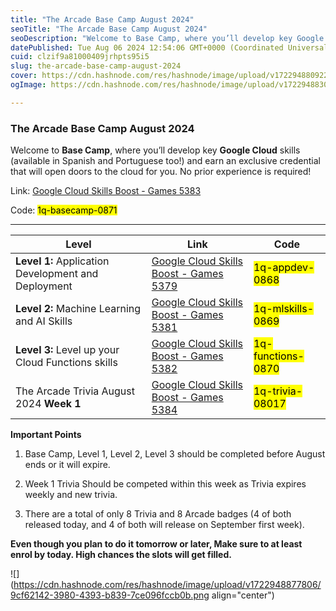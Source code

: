 ```yaml
---
title: "The Arcade Base Camp August 2024"
seoTitle: "The Arcade Base Camp August 2024"
seoDescription: "Welcome to Base Camp, where you’ll develop key Google Cloud skills (available in Spanish and Portuguese too!) and earn an exclusive credential that will ope"
datePublished: Tue Aug 06 2024 12:54:06 GMT+0000 (Coordinated Universal Time)
cuid: clzif9a81000409jrhpts95i5
slug: the-arcade-base-camp-august-2024
cover: https://cdn.hashnode.com/res/hashnode/image/upload/v1722948809227/e8a0d78f-149d-4bbc-8f8e-32ee7cbaad19.png
ogImage: https://cdn.hashnode.com/res/hashnode/image/upload/v1722948830911/955dd73d-191d-4f59-855d-9c440aa297c6.png

---
```


### The Arcade Base Camp August 2024

Welcome to **Base Camp**, where you’ll develop key **Google Cloud** skills (available in Spanish and Portuguese too!) and earn an exclusive credential that will open doors to the cloud for you. No prior experience is required!

Link: [Google Cloud Skills Boost - Games 5383](https://www.cloudskillsboost.google/games/5383?utm_source=qwiklabs&utm_medium=lp&utm_campaign=health-tech-may-arcade24)

Code: <mark>1q-basecamp-0871</mark>

---

| **Level** | **Link** | **Code** |
| --- | --- | --- |
| **Level 1:** Application Development and Deployment | [Google Cloud Skills Boost - Games 5379](https://www.cloudskillsboost.google/games/5379?utm_source=qwiklabs&utm_medium=lp&utm_campaign=level1-august-arcade24) | <mark>1q-appdev-0868</mark> |
| **Level 2:** Machine Learning and AI Skills | [Google Cloud Skills Boost - Games 5381](https://www.cloudskillsboost.google/games/5381?utm_source=qwiklabs&utm_medium=lp&utm_campaign=level2-august-arcade24) | <mark>1q-mlskills-0869</mark> |
| **Level 3:** Level up your Cloud Functions skills | [Google Cloud Skills Boost - Games 5382](https://www.cloudskillsboost.google/games/5382?utm_source=qwiklabs&utm_medium=lp&utm_campaign=level3-august-arcade24) | <mark>1q-functions-0870</mark> |
| The Arcade Trivia August 2024 **Week 1** | [Google Cloud Skills Boost - Games 5384](https://www.cloudskillsboost.google/games/5384?utm_source=qwiklabs&utm_medium=lp&utm_campaign=arcade24-august-trivia) | <mark>1q-trivia-08017</mark> |

**Important Points**

1. ⁠Base Camp, Level 1, Level 2, Level 3 should be completed before August ends or it will expire.
    
2. ⁠Week 1 Trivia Should be competed within this week as Trivia expires weekly and new trivia.
    
3. ⁠There are a total of only 8 Trivia and 8 Arcade badges (4 of both released today, and 4 of both will release on September first week).
    

**Even though you plan to do it tomorrow or later, Make sure to at least enrol by today. High chances the slots will get filled.**

![](https://cdn.hashnode.com/res/hashnode/image/upload/v1722948877806/9cf62142-3980-4393-b839-7ce096fccb0b.png align="center")